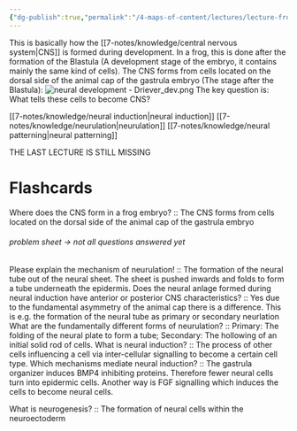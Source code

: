 ```yaml
---
{"dg-publish":true,"permalink":"/4-maps-of-content/lectures/lecture-from-membrane-to-braine/neural-development-driever/","tags":["uni/fmb/dev"]}
---
```


This is basically how the [[7-notes/knowledge/central nervous system\|CNS]] is formed during development. 
In a frog, this is done after the formation of the Blastula (A development stage of the embryo, it contains mainly the same kind of cells). The CNS forms from cells located on the dorsal side of the animal cap of the gastrula embryo (The stage after the Blastula):
![neural development - Driever_dev.png](/img/user/7-notes/knowledge/images/neural%20development%20-%20Driever_dev.png)
The key question is: What tells these cells to become CNS?

[[7-notes/knowledge/neural induction\|neural induction]]
[[7-notes/knowledge/neurulation\|neurulation]]
[[7-notes/knowledge/neural patterning\|neural patterning]]

THE LAST LECTURE IS STILL MISSING



# Flashcards
Where does the CNS form in a frog embryo? :: The CNS forms from cells located on the dorsal side of the animal cap of the gastrula embryo
###### problem sheet → not all questions answered yet
Please explain the mechanism of neurulation! :: The formation of the neural tube out of the neural sheet. The sheet is pushed inwards and folds to form a tube underneath the epidermis. 
Does the neural anlage formed during neural induction have anterior or posterior CNS characteristics? :: Yes due to the fundamental asymmetry of the animal cap there is a difference. This is e.g. the formation of the neural tube as primary or secondary neurlation
What are the fundamentally different forms of neurulation? :: Primary: The folding of the neural plate to form a tube; Secondary: The hollowing of an initial solid rod of cells.
What is neural induction? :: The process of other cells influencing a cell via inter-cellular signalling to become a certain cell type. 
Which mechanisms mediate neural induction? :: The gastrula organizer induces BMP4 inhibiting proteins. Therefore fewer neural cells turn into epidermic cells. Another way is FGF signalling which induces the cells to become neural cells.

What is neurogenesis? :: The formation of neural cells within the neuroectoderm
